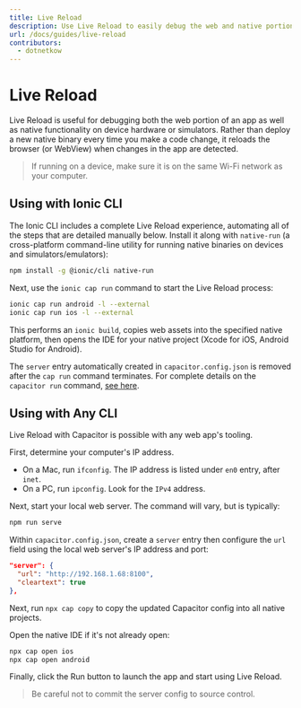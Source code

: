```yaml
---
title: Live Reload
description: Use Live Reload to easily debug the web and native portions of an app on a device or simulator.
url: /docs/guides/live-reload
contributors:
  - dotnetkow
---
```


# Live Reload

Live Reload is useful for debugging both the web portion of an app as well as native functionality on device hardware or simulators. Rather than deploy a new native binary every time you make a code change, it reloads the browser (or WebView) when changes in the app are detected.

> If running on a device, make sure it is on the same Wi-Fi network as your computer.

## Using with Ionic CLI

The Ionic CLI includes a complete Live Reload experience, automating all of the steps that are detailed manually below. Install it along with `native-run` (a cross-platform command-line utility for running native binaries on devices and simulators/emulators): 

```bash
npm install -g @ionic/cli native-run
```

Next, use the `ionic cap run` command to start the Live Reload process:

```bash
ionic cap run android -l --external
ionic cap run ios -l --external
```

This performs an `ionic build`, copies web assets into the specified native platform, then opens the IDE for your native project (Xcode for iOS, Android Studio for Android).

The `server` entry automatically created in `capacitor.config.json` is removed after the `cap run` command terminates. For complete details on the `capacitor run` command, [see here](https://ionicframework.com/docs/cli/commands/capacitor-run).


## Using with Any CLI

Live Reload with Capacitor is possible with any web app's tooling.

First, determine your computer's IP address.

- On a Mac, run `ifconfig`. The IP address is listed under `en0` entry, after `inet`.
- On a PC, run `ipconfig`. Look for the `IPv4` address.

Next, start your local web server. The command will vary, but is typically:

```bash
npm run serve
```

Within `capacitor.config.json`, create a `server` entry then configure the `url` field using the local web server's IP address and port:

```json
"server": {
  "url": "http://192.168.1.68:8100",
  "cleartext": true
},
```

Next, run `npx cap copy` to copy the updated Capacitor config into all native projects.

Open the native IDE if it's not already open:

```bash
npx cap open ios
npx cap open android
```

Finally, click the Run button to launch the app and start using Live Reload.

> Be careful not to commit the server config to source control.
